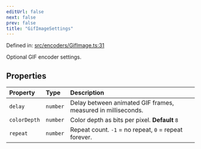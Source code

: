 ```yaml
---
editUrl: false
next: false
prev: false
title: "GifImageSettings"
---
```


Defined in: [src/encoders/GifImage.ts:31](https://github.com/jaames/flipnote.js/blob/24e772733243f115c3848537efabe6ee9020ad63/src/encoders/GifImage.ts#L31)

Optional GIF encoder settings.

## Properties

| Property | Type | Description |
| :------ | :------ | :------ |
| <a id="delay"></a> `delay` | `number` | Delay between animated GIF frames, measured in milliseconds. |
| <a id="colordepth"></a> `colorDepth` | `number` | Color depth as bits per pixel. **Default** `8` |
| <a id="repeat"></a> `repeat` | `number` | Repeat count. `-1` = no repeat, `0` = repeat forever. |
